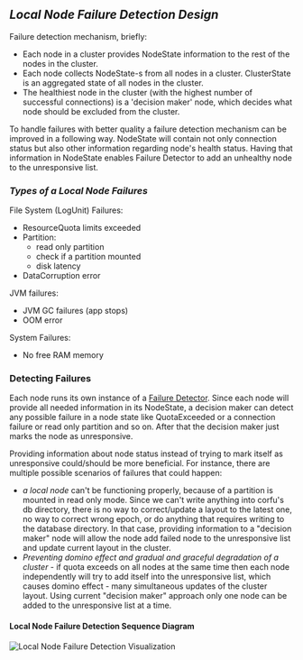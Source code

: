 ## _Local Node Failure Detection Design_

Failure detection mechanism, briefly:
 - Each node in a cluster provides NodeState information to the rest of the nodes in the cluster.
 - Each node collects NodeState-s from all nodes in a cluster. ClusterState is an aggregated state of all nodes in the cluster.
 - The healthiest node in the cluster (with the highest number of successful connections) 
   is a 'decision maker' node, which decides what node should be excluded from the cluster.

To handle failures with better quality a failure detection mechanism can be improved in a following way.
NodeState will contain not only connection status but also other information regarding node's health status.
Having that information in NodeState enables Failure Detector to add an unhealthy node to the unresponsive list.

### _Types of a Local Node Failures_

File System (LogUnit) Failures:
- ResourceQuota limits exceeded
- Partition:
    - read only partition
    - check if a partition mounted
    - disk latency
- DataCorruption error

JVM failures:
- JVM GC failures (app stops)
- OOM error

System Failures:
- No free RAM memory

### Detecting Failures

Each node runs its own instance of a [Failure Detector](failure-detector.md).
Since each node will provide all needed information in its NodeState, a decision maker can detect any possible failure 
in a node state like QuotaExceeded or a connection failure or read only partition and so on. 
After that the decision maker just marks the node as unresponsive.

Providing information about node status instead of trying to mark itself as unresponsive could/should be more beneficial. 
For instance, there are multiple possible scenarios of failures that could happen:
 - _a local node_ can't be functioning properly, because of a partition is mounted in read only mode. 
   Since we can't write anything into corfu's db directory, there is no way to correct/update a layout to the latest one,
   no way to correct wrong epoch, or do anything that requires writing to the database directory. 
   In that case, providing information to a "decision maker" node will allow the node 
   add failed node to the unresponsive list and update current layout in the cluster.
 - _Preventing domino effect and gradual and graceful degradation of a cluster_ - if quota exceeds on all nodes at the same time
   then each node independently will try to add itself into the unresponsive list, which causes domino effect - many
   simultaneous updates of the cluster layout. Using current "decision maker" approach only one node can be added to 
   the unresponsive list at a time.
 
#### Local Node Failure Detection Sequence Diagram

![Local Node Failure Detection Visualization](http://www.plantuml.com/plantuml/proxy?src=https://raw.githubusercontent.com/CorfuDB/CorfuDB/failure-detector-read-only-filesystem/docs/failure-detector/file-system-failure-detection.puml)
